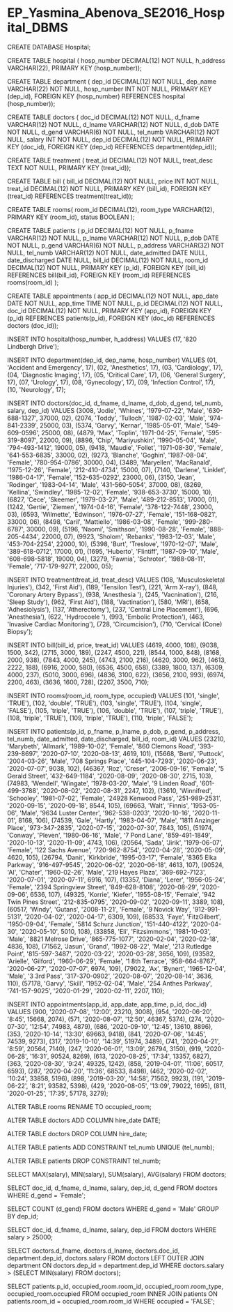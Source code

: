 # EP_Yasmina_Abenova_SE2016_Hospital_DBMS

CREATE DATABASE Hospital;

CREATE TABLE hospital (
hosp_number DECIMAL(12) NOT NULL,
h_address VARCHAR(22),
PRIMARY KEY (hosp_number));

CREATE TABLE department (
dep_id DECIMAL(12) NOT NULL,
dep_name VARCHAR(22) NOT NULL,
hosp_number INT NOT NULL,
PRIMARY KEY (dep_id),
FOREIGN KEY (hosp_number) REFERENCES hospital (hosp_number));

CREATE TABLE doctors (
doc_id DECIMAL(12) NOT NULL,
d_fname VARCHAR(12) NOT NULL,
d_lname VARCHAR(12) NOT NULL,
d_dob DATE NOT NULL,
d_gend VARCHAR(6) NOT NULL,
tel_numb VARCHAR(12) NOT NULL,
salary INT NOT NULL,
dep_id DECIMAL(12) NOT NULL,
PRIMARY KEY (doc_id),
FOREIGN KEY (dep_id) REFERENCES department(dep_id));

CREATE TABLE treatment (
treat_id DECIMAL(12) NOT NULL,
treat_desc TEXT NOT NULL,
PRIMARY KEY (treat_id));


CREATE TABLE bill (
bill_id DECIMAL(12) NOT NULL,
price INT NOT NULL,
treat_id DECIMAL(12) NOT NULL,
PRIMARY KEY (bill_id),
FOREIGN KEY (treat_id) REFERENCES treatment(treat_id));

CREATE TABLE rooms(
room_id DECIMAL(12),
room_type VARCHAR(12),
PRIMARY KEY (room_id),
status BOOLEAN
);

CREATE TABLE patients (
p_id DECIMAL(12) NOT NULL,
p_fname VARCHAR(12) NOT NULL,
p_lname VARCHAR(12) NOT NULL,
p_dob DATE NOT NULL,
p_gend VARCHAR(6) NOT NULL,
p_address VARCHAR(32) NOT NULL,
tel_numb VARCHAR(12) NOT NULL,
date_admitted DATE NULL,
date_discharged DATE NULL,
bill_id DECIMAL(12) NOT NULL,
room_id DECIMAL(12) NOT NULL,
PRIMARY KEY (p_id),
FOREIGN KEY (bill_id) REFERENCES bill(bill_id),
FOREIGN KEY (room_id) REFERENCES rooms(room_id)
);




CREATE TABLE appointments (
app_id DECIMAL(12) NOT NULL,
app_date DATE NOT NULL,
app_time TIME NOT NULL,
p_id DECIMAL(12) NOT NULL,
doc_id DECIMAL(12) NOT NULL,
PRIMARY KEY (app_id),
FOREIGN KEY (p_id) REFERENCES patients(p_id),
FOREIGN KEY (doc_id) REFERENCES doctors (doc_id));



INSERT INTO hospital(hosp_number, h_address)
VALUES 
(17, '820 Lindbergh Drive');

INSERT INTO department(dep_id, dep_name, hosp_number)
VALUES 
(01, 'Accident and Emergency', 17),
(02, 'Anesthetics', 17),
(03, 'Cardiology', 17),
(04, 'Diagnostic Imaging', 17),
(05, 'Critical Care', 17),
(06, 'General Surgery', 17),
(07, 'Urology', 17),
(08, 'Gynecology', 17),
(09, 'Infection Control', 17),
(10, 'Neurology', 17);

INSERT INTO doctors(doc_id, d_fname, d_lname, d_dob, d_gend, tel_numb, salary, dep_id)
VALUES
(3008, 'Jodie', 'Whines', '1979-07-22', 'Male', '630-688-1327', 37000, 02), 
(2074, 'Toddy', 'Tulloch', '1987-02-03', 'Male', '974-841-2339', 25000, 03), 
(5374, 'Garvy', 'Kernar', '1985-05-01', 'Male', '549-609-0596', 25000, 08),
(4879, 'Max', 'Toplin', '1971-04-25', 'Female', '595-319-8097', 22000, 09),
(8896, 'Chip', 'Mariyushkin', '1990-05-04', 'Male', '794-493-1412', 19000, 05), 
(9418, 'Maudie', 'Follet', '1971-08-30', 'Female', '641-553-6835', 33000, 02), 
(9273, 'Blanche', 'Goghin', '1987-08-04', 'Female', '780-954-0786', 30000, 04), 
(3489, 'Maryellen', 'MacRanald', '1975-12-26', 'Female', '212-410-4734', 15000, 07), 
(7140, 'Darlene', 'Linklet', '1986-04-17', 'Female', '152-635-0292', 23000, 06), 
(3150, 'Jean', 'Rodinger', '1983-04-14', 'Male', '431-560-5054', 37000, 08), 
(8269, 'Kellina', 'Swindley', '1985-12-02', 'Female', '938-653-3730', 15000, 10), 
(6827, 'Cece', 'Skeemer', '1979-03-27', 'Male', '489-212-8513', 17000, 01), 
(1242, 'Gertie', 'Ziemen', '1974-04-16', 'Female', '378-122-7448', 23000, 03),
(6593, 'Wilmette', 'Edwinson', '1976-07-27', 'Female', '151-168-0821', 33000, 06),
(8498, 'Caril', 'Mattiello', '1986-03-08', 'Female', '999-280-6787', 30000, 09),
(5196, 'Naomi', 'Smithson', '1990-08-28', 'Female', '888-205-4434', 22000, 07),
(9923, 'Sholom', 'Rebanks', '1983-12-03', 'Male', '453-704-2254', 22000, 10),
(5398, 'Burt', 'Treslove', '1970-12-07', 'Male', '389-618-0712', 17000, 01),
(1695, 'Huberto', 'Flintiff', '1987-09-10', 'Male', '608-698-5818', 19000, 04), 
(3279, 'Fawnia', 'Schroter', '1988-08-11', 'Female', '717-179-9271', 22000, 05); 

INSERT INTO treatment(treat_id, treat_desc)
VALUES
(108, 'Musculoskeletal Injuries'),
(342, 'First Aid'),
(189, 'Tensilon Test'), 
(221, 'Arm X-ray'), 
(848, 'Coronary Artery Bypass'), 
(938, 'Anesthesia '), 
(245, 'Vacnination'), 
(216, 'Sleep Study'), 
(962, 'First Aid'), 
(188, 'Vactination'), 
(580, 'MRI'), 
(658, 'Adhesiolysis'), 
(137, 'Atherectomy'), 
(237, 'Central Line Placement'), 
(696, 'Anesthesia'), 
(622, 'Hydrocoele '), 
(993, 'Embolic Protection'), 
(463, 'Invasive Cardiac Monitoring'), 
(728, 'Circumcision'),
(710, 'Cervical (Cone) Biopsy'); 


INSERT INTO bill(bill_id, price, treat_id)
VALUES
(4619, 4000, 108),
(9038, 1500, 342),
(2715, 3000, 189),
(2247, 4500, 221),
(8544, 1000, 848),
(8168, 2000, 938),
(7843, 4000, 245),
(4743, 2100, 216),
(4620, 3000, 962),
(4613, 2222, 188),
(6916, 2000, 580),
(6536, 4500, 658),
(3389, 1800, 137),
(6309, 4000, 237),
(5010, 3000, 696),
(4836, 3100, 622),
(3656, 2100, 993),
(6974, 2200, 463),
(3636, 1600, 728),
(2207, 3500, 710);

INSERT INTO rooms(room_id, room_type, occupied)
VALUES
(101, 'single', 'TRUE'),
(102, 'double', 'TRUE'),
(103, 'single', 'TRUE'),
(104, 'single', 'FALSE'),
(105, 'triple', 'TRUE'),
(106, 'double', 'TRUE'),
(107, 'triple', 'TRUE'),
(108, 'triple', 'TRUE'),
(109, 'triple', 'TRUE'),
(110, 'triple', 'FALSE');

INSERT INTO patients(p_id, p_fname, p_lname, p_dob, p_gend, p_address, tel_numb, date_admitted, date_discharged, bill_id, room_id)
VALUES
(23210, 'Marybeth', 'Allmark', '1989-10-02', 'Female', '860 Clemons Road', '393-239-8697', '2020-07-10', '2020-08-13', 4619, 101),
(15668, 'Berti', 'Puttock', '2004-03-26', 'Male', '708 Springs Place', '445-104-7293', '2020-06-23', '2020-07-07', 9038, 102),
(46367, 'Roz', 'Creser', '2006-09-16', 'Female', '5 Gerald Street', '432-649-1184', '2020-08-09', '2020-08-30', 2715, 103),
(74983, 'Wendell', 'Wingate', '1978-03-20', 'Male', '9 Linden Road', '601-499-3788', '2020-08-02', '2020-08-31', 2247, 102),
(13610, 'Winnifred', 'Schooley', '1981-07-02', 'Female', '24928 Kenwood Pass', '251-989-2531', '2020-09-15', '2020-09-18', 8544, 105),
(69663, 'Walt', 'Finnis', '1953-05-06', 'Male', '9634 Luster Center', '962-538-0203', '2020-10-16', '2020-11-01', 8168, 106),
(74539, 'Gale', 'Hartly', '1983-04-07', 'Male', '1811 Anzinger Place', '973-347-2835', '2020-07-15', '2020-07-30', 7843, 105),
(51974, 'Conway', 'Pleven', '1980-06-16', 'Male', '7 Pond Lane', '859-491-1849', '2020-10-13', '2020-11-09', 4743, 106),
(20564, 'Sada', 'Jirik', '1979-06-07', 'Female', '122 Sachs Avenue', '720-962-8754', '2020-04-28', '2020-05-09', 4620, 105),
(26794, 'Danit', 'Kirkbride', '1995-03-17', 'Female', '8365 Elka Parkway', '916-497-9545', '2020-06-02', '2020-06-18', 4613, 107),
(90524, 'Al', 'Chater', '1960-02-26', 'Male', '219 Hayes Plaza', '369-692-7123', '2020-07-01', '2020-07-11', 6916, 107),
(13357, 'Diana', 'Lerer', '1956-05-24', 'Female', '2394 Springview Street', '849-628-8108', '2020-08-29', '2020-09-06', 6536, 107),
(49325, 'Korrie', 'Kiefer', '1955-08-15', 'Female', '942 Twin Pines Street', '212-835-0795', '2020-09-02', '2020-09-11', 3389, 108),
(60517, 'Windy', 'Gutans', '2008-11-21', 'Female', '9 Novick Way', '912-991-5131', '2020-04-02', '2020-04-17', 6309, 109),
(68533, 'Faye', 'FitzGilbert', '1950-09-04', 'Female', '5814 Schurz Junction', '151-440-4122', '2020-04-30', '2020-05-10', 5010, 108),
(33858, 'Eli', 'Fitzsimmons', '1981-10-03', 'Male', '8821 Melrose Drive', '865-775-1077', '2020-02-04', '2020-02-18', 4836, 108),
(71562, 'Jasun', 'Grand', '1992-08-22', 'Male', '213 Rutledge Point', '815-597-3487', '2020-03-22', '2020-03-28', 3656, 109),
(93582, 'Arielle', 'Gilford', '1960-06-29', 'Female', '1 8th Terrace', '958-664-8767', '2020-06-27', '2020-07-07', 6974, 109),
(79022, 'Ax', 'Bynert', '1965-12-04', 'Male', '3 3rd Pass', '317-370-0902', '2020-08-07', '2020-08-14', 3636, 110),
(57178, 'Garvy', 'Skill', '1952-02-04', 'Male', '254 Anthes Parkway', '741-157-9025', '2020-01-29', '2020-02-11', 2207, 110);



INSERT INTO appointments(app_id, app_date, app_time, p_id, doc_id)
VALUES
(900, '2020-07-08', '12:00', 23210, 3008),
(954, '2020-06-20', '8:45', 15668, 2074),
(571, '2020-08-07', '12:50', 46367, 5374),
(274, '2020-07-30', '12:54', 74983, 4879),
(686, '2020-09-10', '12:45', 13610, 8896),
(353, '2020-10-14', '13:30', 69663, 9418),
(841, '2020-07-06', '14:45', 74539, 9273),
(317, '2019-10-10', '14:39', 51974, 3489),
(741, '2020-04-21', '8:59', 20564, 7140),
(247, '2020-06-01', '13:09', 26794, 3150),
(919, '2020-06-28', '16:31', 90524, 8269),
(613, '2020-08-25', '17:34', 13357, 6827),
(363, '2020-08-30', '9:24', 49325, 1242),
(858, '2019-04-01', '11:06', 60517, 6593),
(287, '2020-04-20', '11:36', 68533, 8498),
(462, '2020-02-02', '10:24', 33858, 5196),
(898, '2019-03-20', '14:58', 71562, 9923),
(191, '2019-06-22', '8:21', 93582, 5398),
(429, '2020-08-05', '13:09', 79022, 1695),
(811, '2020-01-25', '17:35', 57178, 3279);



ALTER TABLE rooms
RENAME TO occupied_room;

ALTER TABLE doctors
ADD COLUMN hire_date DATE;

ALTER TABLE doctors
DROP COLUMN hire_date;

ALTER TABLE patients
ADD CONSTRAINT tel_numb UNIQUE (tel_numb);

ALTER TABLE patients
DROP CONSTRAINT tel_numb;


SELECT MAX(salary), MIN(salary), SUM(salary), AVG(salary)
FROM doctors;

SELECT doc_id, d_fname, d_lname, salary, dep_id, d_gend
FROM doctors
WHERE d_gend = 'Female';

SELECT COUNT (d_gend)
FROM doctors
WHERE d_gend = 'Male'
GROUP BY dep_id;

SELECT doc_id, d_fname, d_lname, salary, dep_id
FROM doctors
WHERE salary > 25000;

SELECT  doctors.d_fname, doctors.d_lname, doctors.doc_id, department.dep_id, doctors.salary
FROM doctors
LEFT OUTER JOIN department
ON doctors.dep_id = department.dep_id
WHERE doctors.salary > (SELECT MIN(salary) FROM doctors);

SELECT  patients.p_id, occupied_room.room_id, occupied_room.room_type, occupied_room.occupied
FROM occupied_room
INNER JOIN patients
ON patients.room_id = occupied_room.room_id
WHERE occupied = 'FALSE';
